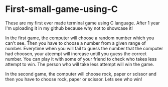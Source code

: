 # First-small-game-using-C
These are my first ever made terminal game using C language. After 1 year I'm uploading it in my github because why not to showcase it!

In the first game, the computer will choose a random number which you can't see. Then you have to choose a number from a given range of number. Everytime when you will fail to guess the number that the computer had choosen, your ateempt will increase untill you guess the correct number. You can play it with some of your friend to check who takes less attempt to win. The person who will take less attempt will win the game.

In the second game, the computer will choose rock, paper or scissor and then you have to choose rock, paper or scissor. Lets see who win!
